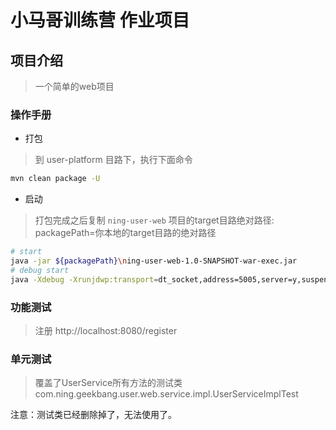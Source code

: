 # 小马哥训练营 作业项目

## 项目介绍

> 一个简单的web项目

### 操作手册

- 打包
> 到 user-platform 目路下，执行下面命令

```bash
mvn clean package -U
```

- 启动
> 打包完成之后复制 `ning-user-web` 项目的target目路绝对路径: packagePath=你本地的target目路的绝对路径

```bash
# start
java -jar ${packagePath}\ning-user-web-1.0-SNAPSHOT-war-exec.jar
# debug start
java -Xdebug -Xrunjdwp:transport=dt_socket,address=5005,server=y,suspend=y -jar ${packagePath}\ning-user-web-1.0-SNAPSHOT-war-exec.jar
``` 

### 功能测试

> 注册 http://localhost:8080/register

### 单元测试

> 覆盖了UserService所有方法的测试类 com.ning.geekbang.user.web.service.impl.UserServiceImplTest

注意：测试类已经删除掉了，无法使用了。
